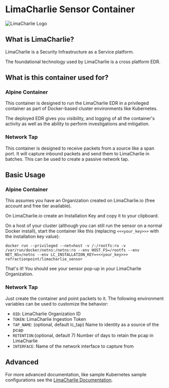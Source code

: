 # LimaCharlie Sensor Container

![LimaCharlie Logo](https://storage.googleapis.com/limacharlie-io/logo_glitch.gif)

## What is LimaCharlie?
LimaCharlie is a Security Infrastructure as a Service platform.

The foundational technology used by LimaCharlie is a cross platform EDR.

## What is this container used for?

### Alpine Container
This container is designed to run the LimaCharlie EDR in a privileged
container as part of Docker-based cluster environments like Kubernetes.

The deployed EDR gives you visibility, and logging of all the container's activity
as well as the ability to perform investigations and mitigation.

### Network Tap
This container is designed to receive packets from a source like a span port. It will
capture inbound packets and send them to LimaCharlie in batches. This can be used
to create a passive network tap.

## Basic Usage

### Alpine Container
This assumes you have an Organization created on LimaCharlie.io (free account and free tier available).

On LimaCharlie.io create an Installation Key and copy it to your clipboard.

On a host of your cluster (although you can still run the sensor on a normal Docker install), start
the container like this (replacing `<<<your_key>>>` with the installation key value):

```
docker run --privileged --net=host -v /:/rootfs:ro -v /var/run/docker/netns:/netns:ro --env HOST_FS=/rootfs --env NET_NS=/netns --env LC_INSTALLATION_KEY=<<<your_key>>> refractionpoint/limacharlie_sensor
```

That's it! You should see your sensor pop-up in your LimaCharlie Organization.

### Network Tap
Just create the container and point packets to it. The following environment variables
can be used to customize the behavior:

* `OID`: LimaCharlie Organization ID
* `TOKEN`: LimaCharlie Ingestion Token
* `TAP_NAME`: (optional, default lc_tap) Name to identity as a source of the pcap
* `RETENTION`:(optional, default 7) Number of days to retain the pcap in LimaCharlie
* `INTERFACE`: Name of the network interface to capture from

## Advanced

For more advanced documentation, like sample Kubernetes sample configurations
see the [LimaCharlie Documentation](https://doc.limacharlie.io).